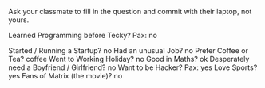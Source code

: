 Ask your classmate to fill in the question and commit with their laptop, not yours.

Learned Programming before Tecky?
Pax: no

Started / Running a Startup?
no
Had an unusual Job?
no
Prefer Coffee or Tea?
coffee
Went to Working Holiday?
no
Good in Maths?
ok 
Desperately need a Boyfriend / Girlfriend?
no
Want to be Hacker?
Pax: yes
Love Sports?
yes
Fans of Matrix (the movie)?
no
